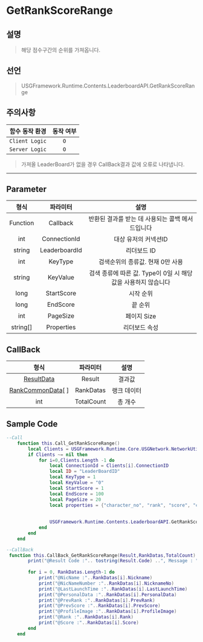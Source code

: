 # GetRankScoreRange

## 설명
> 해당 점수구간의 순위를 가져옵니다.
## 선언
> USGFramework.Runtime.Contents.LeaderboardAPI.GetRankScoreRange
## 주의사항
|    **함수 동작 환경**    | **동작 여부** |
|:------------------:|:---------:|
| ```Client Logic``` |  ```O```  |
| ```Server Logic``` |  ```O```  |
> 가져올 LeaderBoard가 없을 경우 CallBack결과 값에 오류로 나타냅니다.
---


## Parameter
|  **형식**  |   **파라미터**    |                 **설명**                 |
|:--------:|:-------------:|:--------------------------------------:|
| Function |   Callback    |      반환된 결과를 받는 데 사용되는 콜백 메서드입니다       |
|   int    | ConnectionId  |              대상 유저의 커넥션ID              |
|  string  | LeaderboardId |                리더보드 ID                 |
|   int    |    KeyType    |          검색순위의 종류값. 현재 0만 사용           |
|  string  |   KeyValue    | 검색 종류에 따른 값. Type이 0일 시 해당값을 사용하지 않습니다 |
|   long   |  StartScore   |                 시작 순위                  |
|   long   |   EndScore    |                  끝 순위                  |
|   int    |   PageSize    |                페이지 Size                |
| string[] |  Properties   |                리더보드 속성                 |
## CallBack
|                 **형식**                 |  **파라미터**  | **설명** |
|:--------------------------------------:|:----------:|:------:|
|      [ResultData](ResultData.md)       |   Result   |  	결과값  |
| [RankCommonData](RankCommonData.md)[ ] | RankDatas  | 랭크 데이터 |
|                  int                   | TotalCount |  총 개수  |


## Sample Code
```lua
--Call
    function this.Call_GetRankScoreRange()
        local Clients = USGFramework.Runtime.Core.USGNetwork.NetworkUtility.GetAllClientsInfo()
        if Clients ~= nil then
            for i=0,Clients.Length -1 do
                local ConnectionId = Clients[i].ConnectionID
                local ID = "LeaderBoardID"
                local KeyType = 1
                local KeyValue = "0"
                local StartScore = 1
                local EndScore = 100
                local PageSize = 20
                local properties = {"character_no", "rank", "score", "character_name", "profile_image", "personal_data", "prev_rank", "prev_score", "last_launch_time", "last_privilege_status"}
         
         
                USGFramework.Runtime.Contents.LeaderboardAPI.GetRankScoreRange(this.CallBack_GetRankScoreRange,ConnectionId,ID,KeyType,KeyValue,StartScore,EndScore,PageSize,properties)
            end
        end
    end
```

```lua
--CallBack
 function this.CallBack_GetRankScoreRange(Result,RankDatas,TotalCount)
        print("@Result Code :".. tostring(Result.Code) ..", Message : "..tostring(Result.Message))
 
        for i = 0, RankDatas.Length-1 do
            print("@NicName :"..RankDatas[i].Nickname)
            print("@NicNameNumber :"..RankDatas[i].NicknameNo)
            print("@LastLaunchTime :"..RankDatas[i].LastLaunchTime)
            print("@PersonalData :"..RankDatas[i].PersonalData)
            print("@PrevRank :"..RankDatas[i].PrevRank)
            print("@PrevScore :"..RankDatas[i].PrevScore)
            print("@ProfileImage :"..RankDatas[i].ProfileImage)
            print("@Rank :"..RankDatas[i].Rank)
            print("@Score :"..RankDatas[i].Score)
        end
    end
```

